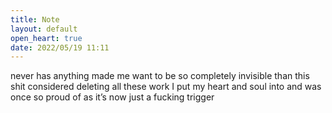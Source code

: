 ```yaml
---
title: Note
layout: default
open_heart: true
date: 2022/05/19 11:11
---
```


never has anything made me want to be so completely invisible than this shit  considered deleting all these work I put my heart and soul into and was once so proud of as it’s now just a fucking trigger
